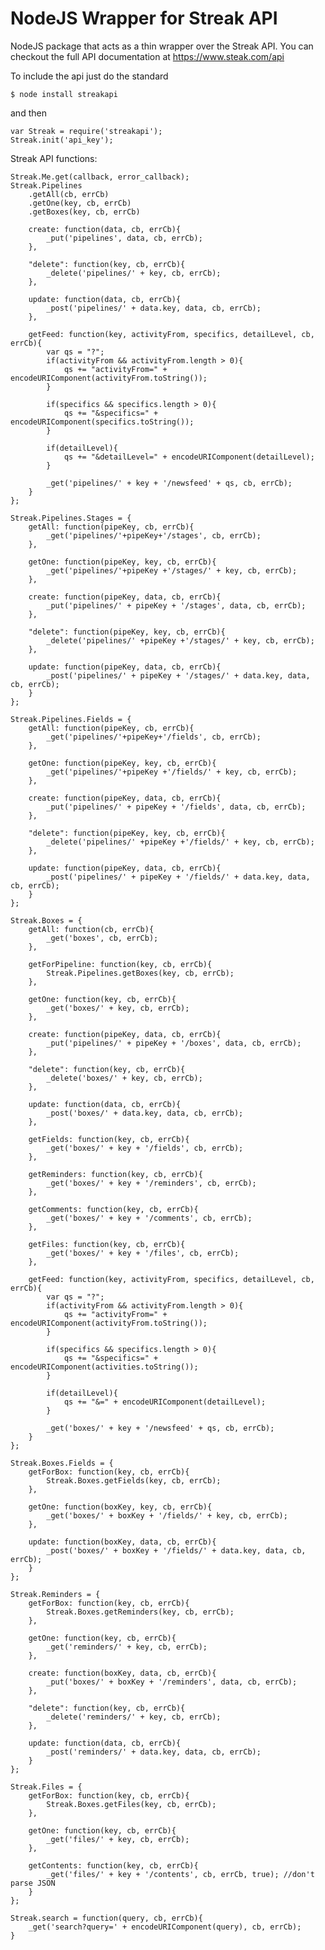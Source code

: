 NodeJS Wrapper for Streak API
================

NodeJS package that acts as a thin wrapper over the Streak API. You can checkout the full API documentation at https://www.steak.com/api

To include the api just do the standard

    $ node install streakapi

and then

    var Streak = require('streakapi');
    Streak.init('api_key');

Streak API functions:

    Streak.Me.get(callback, error_callback);
	Streak.Pipelines
		.getAll(cb, errCb)
		.getOne(key, cb, errCb)
		.getBoxes(key, cb, errCb)

		create: function(data, cb, errCb){
			_put('pipelines', data, cb, errCb);
		},

		"delete": function(key, cb, errCb){
			_delete('pipelines/' + key, cb, errCb);
		},

		update: function(data, cb, errCb){
			_post('pipelines/' + data.key, data, cb, errCb);
		},

		getFeed: function(key, activityFrom, specifics, detailLevel, cb, errCb){
			var qs = "?";
			if(activityFrom && activityFrom.length > 0){
				qs += "activityFrom=" + encodeURIComponent(activityFrom.toString());
			}

			if(specifics && specifics.length > 0){
				qs += "&specifics=" + encodeURIComponent(specifics.toString());
			}

			if(detailLevel){
				qs += "&detailLevel=" + encodeURIComponent(detailLevel);
			}

			_get('pipelines/' + key + '/newsfeed' + qs, cb, errCb);
		}
	};

	Streak.Pipelines.Stages = {
		getAll: function(pipeKey, cb, errCb){
			_get('pipelines/'+pipeKey+'/stages', cb, errCb);
		},

		getOne: function(pipeKey, key, cb, errCb){
			_get('pipelines/'+pipeKey +'/stages/' + key, cb, errCb);
		},

		create: function(pipeKey, data, cb, errCb){
			_put('pipelines/' + pipeKey + '/stages', data, cb, errCb);
		},

		"delete": function(pipeKey, key, cb, errCb){
			_delete('pipelines/' +pipeKey +'/stages/' + key, cb, errCb);
		},

		update: function(pipeKey, data, cb, errCb){
			_post('pipelines/' + pipeKey + '/stages/' + data.key, data, cb, errCb);
		}
	};

	Streak.Pipelines.Fields = {
		getAll: function(pipeKey, cb, errCb){
			_get('pipelines/'+pipeKey+'/fields', cb, errCb);
		},

		getOne: function(pipeKey, key, cb, errCb){
			_get('pipelines/'+pipeKey +'/fields/' + key, cb, errCb);
		},

		create: function(pipeKey, data, cb, errCb){
			_put('pipelines/' + pipeKey + '/fields', data, cb, errCb);
		},

		"delete": function(pipeKey, key, cb, errCb){
			_delete('pipelines/' +pipeKey +'/fields/' + key, cb, errCb);
		},

		update: function(pipeKey, data, cb, errCb){
			_post('pipelines/' + pipeKey + '/fields/' + data.key, data, cb, errCb);
		}
	};

	Streak.Boxes = {
		getAll: function(cb, errCb){
			_get('boxes', cb, errCb);
		},

		getForPipeline: function(key, cb, errCb){
			Streak.Pipelines.getBoxes(key, cb, errCb);
		},

		getOne: function(key, cb, errCb){
			_get('boxes/' + key, cb, errCb);
		},

		create: function(pipeKey, data, cb, errCb){
			_put('pipelines/' + pipeKey + '/boxes', data, cb, errCb);
		},

		"delete": function(key, cb, errCb){
			_delete('boxes/' + key, cb, errCb);
		},

		update: function(data, cb, errCb){
			_post('boxes/' + data.key, data, cb, errCb);
		},

		getFields: function(key, cb, errCb){
			_get('boxes/' + key + '/fields', cb, errCb);
		},

		getReminders: function(key, cb, errCb){
			_get('boxes/' + key + '/reminders', cb, errCb);
		},

		getComments: function(key, cb, errCb){
			_get('boxes/' + key + '/comments', cb, errCb);
		},

		getFiles: function(key, cb, errCb){
			_get('boxes/' + key + '/files', cb, errCb);
		},

		getFeed: function(key, activityFrom, specifics, detailLevel, cb, errCb){
			var qs = "?";
			if(activityFrom && activityFrom.length > 0){
				qs += "activityFrom=" + encodeURIComponent(activityFrom.toString());
			}

			if(specifics && specifics.length > 0){
				qs += "&specifics=" + encodeURIComponent(activities.toString());
			}

			if(detailLevel){
				qs += "&=" + encodeURIComponent(detailLevel);
			}

			_get('boxes/' + key + '/newsfeed' + qs, cb, errCb);
		}
	};

	Streak.Boxes.Fields = {
		getForBox: function(key, cb, errCb){
			Streak.Boxes.getFields(key, cb, errCb);
		},

		getOne: function(boxKey, key, cb, errCb){
			_get('boxes/' + boxKey + '/fields/' + key, cb, errCb);
		},

		update: function(boxKey, data, cb, errCb){
			_post('boxes/' + boxKey + '/fields/' + data.key, data, cb, errCb);
		}
	};

	Streak.Reminders = {
		getForBox: function(key, cb, errCb){
			Streak.Boxes.getReminders(key, cb, errCb);
		},

		getOne: function(key, cb, errCb){
			_get('reminders/' + key, cb, errCb);
		},

		create: function(boxKey, data, cb, errCb){
			_put('boxes/' + boxKey + '/reminders', data, cb, errCb);
		},

		"delete": function(key, cb, errCb){
			_delete('reminders/' + key, cb, errCb);
		},

		update: function(data, cb, errCb){
			_post('reminders/' + data.key, data, cb, errCb);
		}
	};

	Streak.Files = {
		getForBox: function(key, cb, errCb){
			Streak.Boxes.getFiles(key, cb, errCb);
		},

		getOne: function(key, cb, errCb){
			_get('files/' + key, cb, errCb);
		},

		getContents: function(key, cb, errCb){
			_get('files/' + key + '/contents', cb, errCb, true); //don't parse JSON
		}
	};

	Streak.search = function(query, cb, errCb){
		_get('search?query=' + encodeURIComponent(query), cb, errCb);
	}
